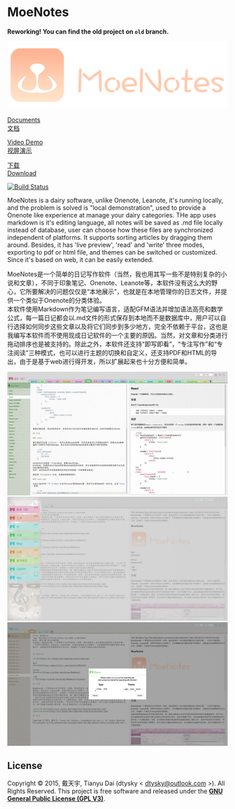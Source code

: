 # MoeNotes


**Reworking! You can find the old project on `old` branch.**  

![logo](doc/logo.png)  

[Documents](http://moe-notes.dtysky.moe/en)  
[文档](http://moe-notes.dtysky.moe)   

[Video Demo](https://youtu.be/UhnbvLA0SMo)  
[视屏演示](http://www.bilibili.com/video/av4703145/)  

[下载](https://github.com/dtysky/MoeNotes/releases)  
[Download](https://github.com/dtysky/MoeNotes/releases)  

[![Build Status](https://travis-ci.org/dtysky/MoeNotes.svg?branch=master)](https://travis-ci.org/dtysky/MoeNotes)  

MoeNotes is a dairy software, unlike Onenote, Leanote, it's running locally, and the problem is solved is "local demonstration", used to provide a Onenote like experience at manage your dairy categories. THe app uses markdown is it's editing language, all notes will be saved as .md file locally instead of database, user can choose how these files are synchronized independent of platforms. It supports sorting articles by dragging them around. Besides, it has 'live preview', 'read' and 'write' three modes, exporting to pdf or html file, and themes can be switched or customized. Since it's based on web, it can be easily extended.  

MoeNotes是一个简单的日记写作软件（当然，我也用其写一些不是特别复杂的小说和文章），不同于印象笔记、Onenote、Leanote等，本软件没有这么大的野心，它所要解决的问题仅仅是“本地展示”，也就是在本地管理你的日志文件，并提供一个类似于Onenote的分类体验。  
本软件使用Markdown作为笔记编写语言，适配GFM语法并增加语法高亮和数学公式，每一篇日记都会以.md文件的形式保存到本地而不是数据库中，用户可以自行选择如何同步这些文章以及将它们同步到多少地方，完全不依赖于平台，这也是我编写本软件而不使用现成日记软件的一个主要的原因。当然，对文章和分类进行拖动排序也是被支持的。除此之外，本软件还支持“即写即看”，“专注写作”和“专注阅读”三种模式，也可以进行主题的切换和自定义，还支持PDF和HTML的导出，由于是基于web进行得开发，所以扩展起来也十分方便和简单。    


![preview-main](doc/preview-main.jpg)  
![preview-books](doc/preview-books.jpg)  
![preview-export](doc/preview-export.jpg)  


## License

Copyright © 2015, 戴天宇, Tianyu Dai (dtysky < dtysky@outlook.com >). All Rights Reserved.
This project is free software and released under the **[GNU General Public License (GPL V3)](http://www.gnu.org/licenses/gpl.html)**.